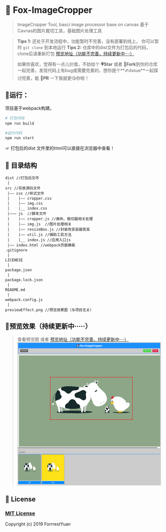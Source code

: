 # 🚀 Fox-ImageCropper

> ImageCropper Tool, basci image processor base on canvas
> 基于Cavnas的图片裁切工具，基础图片处理工具

> **Tips 1:** 还处于开发流程中，功能暂时不完善，没有部署到线上， 你可以暂时 `git clone` 到本地运行
> **Tips 2:** 仓库中的dist文件为打包后的代码，clone后请重新打包
> [预览地址（功能不完善，持续更新中····）](https://forrestyuan.github.io/Fox-ImageCropper/dist) 
>
> 如果你喜欢，觉得有一点儿价值，不妨给个 **💗Star** 或者 **🔗Fork**到你的仓库一起完善，发现代码上有bug或需要完善的，想你提个**✍Issue**一起探讨完善，能 **🙋PR** 一下我就更😘你啦！

## 🚴运行：

项目基于webpack构建。
```bash
# 打包代码
npm run build
```

```bash
#运行代码
npm run start
```
☞ 打包后的dist 文件里的html可以直接在浏览器中查看！

## 📁 目录结构

```
dist //打包后文件
 |
src //存放源码文件
 |—— css //样式文件
 |    |—— cropper.css
 |    |—— img.css
 |    |__ index.css
 |——— js  //脚本文件
 |    |—— cropper.js //画布、裁切器相关处理
 |    |—— img.js  //图片处理相关
 |    |—— resizeBox.js //封装改变容器宽高
 |    |—— util.js //辅助工具方法
 |    |__ index.js //应用入口js
 |—— index.html //webpack页面模板
.gitignore
 |
LICENESE
 |
package.json
 |
package.lock.json
 |
README.md
 |
webpack.config.js
 |
previewEffect.png //预览效果图（与项目无关）

```
## 🔎预览效果（持续更新中·····）
> 查看预览图 或者 [预览地址（功能不完善，持续更新中····）](https://forrestyuan.github.io/Fox-ImageCropper/dist) 
![预览效果图](previewEffect.png)

## 📃 License

### [MIT License](https://github.com/forrestyuan/Fox-ImageCropper/blob/master/LICENSE)
Copyright (c) 2019 ForrrestYuan
